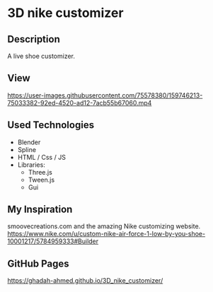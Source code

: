 # 3D nike customizer

##  Description
A live shoe customizer. 


## View
https://user-images.githubusercontent.com/75578380/159746213-75033382-92ed-4520-ad12-7acb55b67060.mp4



##  Used Technologies
- Blender
- Spline
- HTML / Css / JS
- Libraries:
  - Three.js 
  - Tween.js
  - Gui

## My Inspiration
smoovecreations.com and the amazing Nike customizing website.
https://www.nike.com/u/custom-nike-air-force-1-low-by-you-shoe-10001217/5784959333#Builder


## GitHub Pages
https://ghadah-ahmed.github.io/3D_nike_customizer/
